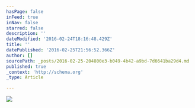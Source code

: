 ```yaml
---
hasPage: false
inFeed: true
inNav: false
starred: false
description: ''
dateModified: '2016-02-24T18:16:48.429Z'
title: ''
datePublished: '2016-02-25T21:56:52.366Z'
author: []
sourcePath: _posts/2016-02-25-204800e3-b049-4b42-a9bd-7d6641ba29d4.md
published: true
_context: 'http://schema.org'
_type: Article

---
```

![](https://the-grid-user-content.s3-us-west-2.amazonaws.com/c2103f5c-8275-476b-bb55-24bf50444af8.jpg)